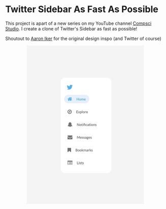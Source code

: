 # Twitter Sidebar As Fast As Possible
This project is apart of a new series on my YouTube channel <a href="https://www.youtube.com/compscistudio">Compsci Studio</a>. I create a clone of Twitter's Sidebar as fast as possible!

Shoutout to <a href="https://dribbble.com/shots/14756430-Twitter-Sidebar-Light">Aaron Iker</a> for the original design inspo (and Twitter of course) 

<p align="center">
    <img height="500px" src="github/Twitter Sidebar.gif">
</p>
